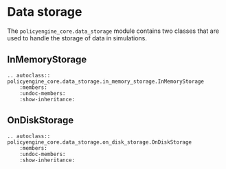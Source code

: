 # Data storage

The `policyengine_core.data_storage` module contains two classes that are used to handle the storage of data in simulations.

## InMemoryStorage

```{eval-rst}
.. autoclass:: policyengine_core.data_storage.in_memory_storage.InMemoryStorage
    :members:
    :undoc-members:
    :show-inheritance:
```

## OnDiskStorage

```{eval-rst}
.. autoclass:: policyengine_core.data_storage.on_disk_storage.OnDiskStorage
    :members:
    :undoc-members:
    :show-inheritance:
```